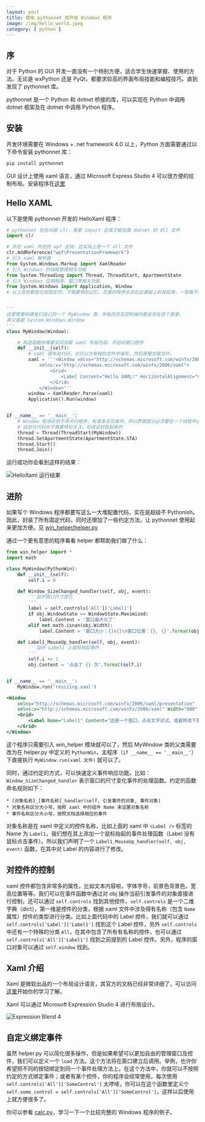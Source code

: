 ```yaml
---
layout: post
title: 使用 pythonnet 库开发 Windows 程序
image: /img/hello_world.jpeg
category: [ python ]
---
```


## 序
对于 Python 的 GUI 开发一直没有一个特别方便，适合学生快速掌握、使用的方法。无论是 wxPython 还是 PyQt，都要求较高的界面布局技能和编程技巧。直到发现了 pythonnet 库。

pythonnet 是一个 Python 和 dotnet 桥接的库，可以实现在 Python 中调用 dotnet 框架及在 dotnet 中调用 Python 程序。

## 安装
开发环境需要在 Windows + .net framework 4.0 以上，Python 方面需要通过以下命令安装 pythonnet 库：
```bash
pip install pythonnet
```

GUI 设计上使用 xaml 语言，通过 Microsoft Express Studio 4 可以很方便的绘制布局。安装程序在[这里](http://download.microsoft.com/download/B/4/E/B4E108E1-14EC-4E9D-96ED-379D687270C0/ExpressionStudio_UltimateTrial_zh-Hans.exe)

## Hello XAML
以下是使用 pythonnet 开发的 HelloXaml 程序：
```python
# pythonnet 包名叫做 clr，需要 import 此库才能加载 dotnet 的 dll 文件
import clr                                                          

# 添加 xaml 所在的 wpf 支持，这实际上是一个 dll 文件
clr.AddReference("wpf\PresentationFramework")
# 引入 xaml 解析器
from System.Windows.Markup import XamlReader
# 引入 Windows 的线程管理相关功能
from System.Threading import Thread, ThreadStart, ApartmentState
# 引入 Windows 应用程序，窗口等相关功能
from System.Windows import Application, Window
# 以上这些都是比较固定的，不需要特别记忆，后面的程序也会在此基础上封装起来，一般看不到的


'''
这里需要构建我们自己的一个 MyWindow 类，所有的交互控制操作都会写在这个类里。
其父类是 System.Windows.Window
'''
class MyWindow(Window):

    # 构造函数中需要实现加载 xaml 布局内容，并启动窗口程序
    def __init__(self):
        # xaml 是布局代码，也可以在单独的文件中编写，然后直接加载文件。
        xaml = '''<Window xmlns="http://schemas.microsoft.com/winfx/2006/xaml/presentation"
            xmlns:x="http://schemas.microsoft.com/winfx/2006/xaml">
                <Grid>
                    <Label Content="Hello XAML!" HorizontalAlignment="Center" VerticalAlignment="Center"/>
                </Grid>
            </Window>'''
        window = XamlReader.Parse(xaml)
        Application().Run(window)


if __name__ == '__main__':
    # Window 程序区别于命令行程序，有很多交互操作，所以界面部分必须要在一个线程中运行。
    # 这部分代码也不需要特别关注，后续会封装起来的
    thread = Thread(ThreadStart(MyWindow))
    thread.SetApartmentState(ApartmentState.STA)
    thread.Start()
    thread.Join()
```

运行成功你会看到这样的结果：

![HelloXaml 运行结果](/assets/python/pythonnet.1.png)

## 进阶
如果写个 Windows 程序都要写这么一大堆配置代码，实在是超级不 Pythonish。因此，封装了所有固定代码，同时还增加了一些约定方法，让 pythonnet 使用起来更加方便。见 [win_helper/helper.py](./win_helper/helper.py)

通过一个更有意思的程序看看 helper 都帮助我们做了什么：
```python
from win_helper import *
import math

class MyWindow(PythonWin):
    def __init__(self):
        self.i = 0

    def Window_SizeChanged_handler(self, obj, event):
        '''监听窗口尺寸变化
        '''
        label = self.controls['All']['Label1']
        if obj.WindowState == WindowState.Maximized:
            label.Content = '窗口最大化了'
        elif not math.isnan(obj.Width):
            label.Content = '窗口大小：{}x{}\n窗口位置：{}, {}'.format(obj.Width, obj.Height, obj.Top, obj.Left)

    def Label1_MouseUp_handler(self, obj, event):
        '''监听 Label1 上鼠标抬起事件
        '''
        self.i += 1
        obj.Content = '点击了 {} 次'.format(self.i)


if __name__ == '__main__':
    MyWindow.run('resizing.xaml')
```

```xml
<Window
    xmlns="http://schemas.microsoft.com/winfx/2006/xaml/presentation"
    xmlns:x="http://schemas.microsoft.com/winfx/2006/xaml" Width="800" Height="600">
    <Grid>
        <Label Name="Label1" Content="这是一个窗口，点击文字试试，或者修改下窗口尺寸" HorizontalAlignment="Center" VerticalAlignment="Center"/>
    </Grid>
</Window>
```


这个程序只需要引入 win_helper 模块就可以了，然后 MyWindow 类的父类需要改为在 helper.py 中定义的 `PythonWin`，主程序（`if __name__ == '__main__'`）下直接执行 `MyWindow.run(xaml 文件)` 就可以了。

同时，通过约定的方式，可以快速定义事件响应功能。比如：`Window_SizeChanged_handler` 表示窗口的尺寸变化事件的处理函数。约定的函数命名规则如下：

    * [对象名称]_[事件名称]_handler(self, 引发事件的对象, 事件对象)
    * 对象名称区分大小写，按照 xaml 中的组件 Name 来设置对象名称
    * 事件名称区分大小写，按照文档选择相应的事件

对象名称是在 xaml 中定义的控件名称，比如上面的 xaml 中 `<Label />` 标签的 Name 为 `Label1`，我们想在其上添加一个鼠标抬起的事件处理函数（Label 没有鼠标点击事件）。所以我们声明了一个 `Label1_MouseUp_handler(self, obj, event)` 函数，在其中对 Label 的内容进行了修改。


## 对控件的控制

xaml 控件都包含非常多的属性，比如文本内容啦，字体字号，前景色背景色，宽高位置等等。我们可以在事件函数中通过对 obj 操作当前引发事件的对象直接进行控制，还可以通过 `self.controls` 找到其他控件，`self.controls` 是一个二维字典（dict），第一维是控件的分类，根据 xaml 文件中涉及得有名称（包含 `Name` 属性）控件的类型进行分类。比如上面代码中的 Label 控件，我们就可以通过 `self.controls['Label']['Label1']` 找到这个 Label 控件，另外 `self.controls` 中还有一个特殊的分类 `All`，在其中包含了所有有名称的控件，也可以通过 `self.controls['All']['Label1']` 找到之前提到的 Label 控件。另外，程序的窗口对象可以通过 `self.window` 找到。

## Xaml 介绍

Xaml 是微软出品的一个布局设计语言，其官方的文档已经非常详细了，可以访问[这里](https://msdn.microsoft.com/zh-cn/library/windows/apps/mt228349.aspx)开始你的学习了解。

Xaml 可以通过 Microsoft Expression Studio 4 进行布局设计。

![Expression Blend 4](/assets/python/pythonnet.2.png)

## 自定义绑定事件

虽然 helper.py 可以简化很多操作，但是如果希望可以更加自由的管理窗口及控件，我们可以定义一个 `load` 方法。这个方法将在窗口建立后调用。举例，也许你希望把不同的按钮绑定到同一个事件处理方法上。在这个方法中，你就可以不按照约定的方式绑定事件；或者有某个控件，你的程序会经常使用，每次使用 `self.controls['All']['SomeControl']` 太啰嗦，你可以在这个函数里定义个 `self.some_control = self.controls['All']['SomeControl']`，这样以后使用上就方便很多了。

你可以参看 [calc.py](./calc.py)，学习一下一个比较完整的 Windows 程序的例子。
